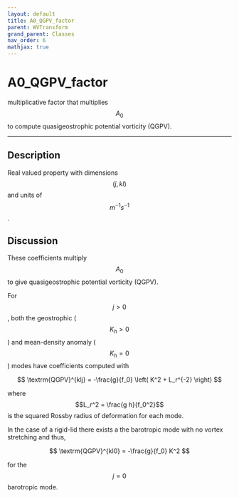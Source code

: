 ```yaml
---
layout: default
title: A0_QGPV_factor
parent: WVTransform
grand_parent: Classes
nav_order: 6
mathjax: true
---
```


#  A0_QGPV_factor

multiplicative factor that multiplies $$A_0$$ to compute quasigeostrophic potential vorticity (QGPV).


---

## Description
Real valued property with dimensions $$(j,kl)$$ and units of $$m^{-1} s^{-1}$$.

## Discussion

These coefficients multiply $$A_0$$ to give quasigeostrophic potential vorticity (QGPV).

For $$j>0$$, both the geostrophic ($$K_h>0$$) and mean-density anomaly ($$K_h=0$$) modes have coefficients computed with

$$
\textrm{QGPV}^{klj} = -\frac{g}{f_0} \left( K^2 + L_r^{-2} \right)
$$ 

where $$L_r^2 = \frac{g h}{f_0^2}$$ is the squared Rossby radius of deformation for each mode.

In the case of a rigid-lid there exists a the barotropic mode with no vortex stretching and thus, 

$$
\textrm{QGPV}^{kl0} = -\frac{g}{f_0} K^2
$$ 

for the $$j=0$$ barotropic mode.

